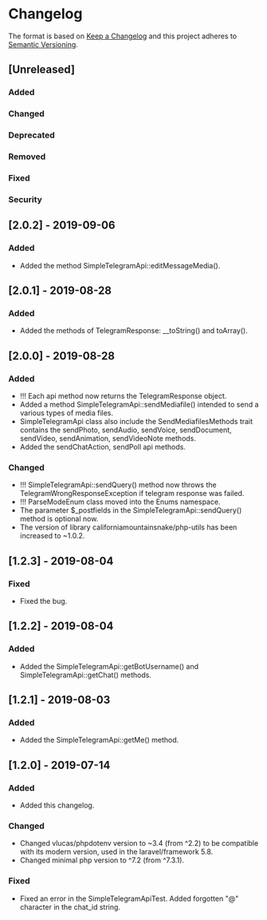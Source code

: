 # Changelog
The format is based on [Keep a Changelog](http://keepachangelog.com/en/1.0.0/)
and this project adheres to [Semantic Versioning](http://semver.org/spec/v2.0.0.html).

## [Unreleased]
### Added
### Changed
### Deprecated
### Removed
### Fixed
### Security


## [2.0.2] - 2019-09-06
### Added
- Added the method SimpleTelegramApi::editMessageMedia().

## [2.0.1] - 2019-08-28
### Added
- Added the methods of TelegramResponse: __toString() and toArray().

## [2.0.0] - 2019-08-28
### Added
- !!! Each api method now returns the TelegramResponse object.
- Added a method SimpleTelegramApi::sendMediafile() intended to send a various types of media files.
- SimpleTelegramApi class also include the SendMediafilesMethods trait contains the sendPhoto, sendAudio, sendVoice, sendDocument, sendVideo, sendAnimation, sendVideoNote methods.
- Added the sendChatAction, sendPoll api methods.
### Changed
- !!! SimpleTelegramApi::sendQuery() method now throws the TelegramWrongResponseException if telegram response was failed.
- !!! ParseModeEnum class moved into the Enums namespace.
- The parameter $_postfields in the SimpleTelegramApi::sendQuery() method is optional now.
- The version of library californiamountainsnake/php-utils has been increased to ~1.0.2.

## [1.2.3] - 2019-08-04
### Fixed
- Fixed the bug.

## [1.2.2] - 2019-08-04
### Added
- Added the SimpleTelegramApi::getBotUsername() and SimpleTelegramApi::getChat() methods.

## [1.2.1] - 2019-08-03
### Added
- Added the SimpleTelegramApi::getMe() method.

## [1.2.0] - 2019-07-14
### Added
- Added this changelog.
### Changed
- Changed vlucas/phpdotenv version to ~3.4 (from ^2.2) to be compatible with its modern version, used in the laravel/framework 5.8.
- Changed minimal php version to ^7.2 (from ^7.3.1).
### Fixed
- Fixed an error in the SimpleTelegramApiTest. Added forgotten "@" character in the chat_id string.

